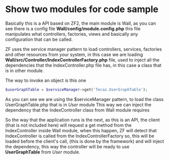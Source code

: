 # Show two modules for code sample #
Basically this is a API based on ZF2, the main module is Wall, as you can see there is a config file
**Wall/config/module.config.php**  this file manipulates what controllers, factories, views and basically any 
configuration that can be called.

ZF uses the service manager pattern to load controllers, services, factories and other resources from your system, in
this case we are loading **Wall/src/Controller/IndexControllerFactory.php** file, used to inject all the dependencies 
that the IndexController.php file has, in this case a class that is in other module.

The way to invoke an object is this one
```php
$userGraphTable = $serviceManager->get('Tecaz.UserGraphTable');
```

As you can see we are using the $serviceManager pattern, to load the class UserGraphTable.php that is in _User_ module
This way we can inject the dependency that the IndexController class from Wall module requires

So the way that the application runs is the next, as this is an API, the client (that is not included here) will request 
a get method from the IndexController inside Wall module, when this happen, ZF will detect that IndexController is 
called from the IndexControllerFactory so, this will be loaded before the client's call, (this is done by the framework) 
and will inject the dependency, this way the controller will be ready to use **UserGraphTable** from _User_ module.


